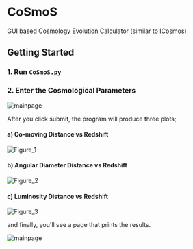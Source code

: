 # CoSmoS

GUI based Cosmology Evolution Calculator (similar to [ICosmos](http://www.icosmos.co.uk/index.html))

## Getting Started

### 1. Run `CoSmoS.py`

### 2. Enter the Cosmological Parameters

![mainpage](https://user-images.githubusercontent.com/45866787/125127680-8eb14380-e105-11eb-9a5e-2dcf458490a5.png)

After you click submit, the program will produce three plots;

#### a) Co-moving Distance vs Redshift

![Figure_1](https://user-images.githubusercontent.com/45866787/125128063-22830f80-e106-11eb-87d1-a16fa5256009.png)

#### b) Angular Diameter Distance vs Redshift

![Figure_2](https://user-images.githubusercontent.com/45866787/125128092-2f076800-e106-11eb-9870-e0ba70ad1378.png)

#### c) Luminosity Distance vs Redshift

![Figure_3](https://user-images.githubusercontent.com/45866787/125128118-3af32a00-e106-11eb-89e7-76abd7982be1.png)

and finally, you'll see a page that prints the results.

![mainpage](https://user-images.githubusercontent.com/45866787/125128152-48101900-e106-11eb-81fc-0015dd311dcc.png)
